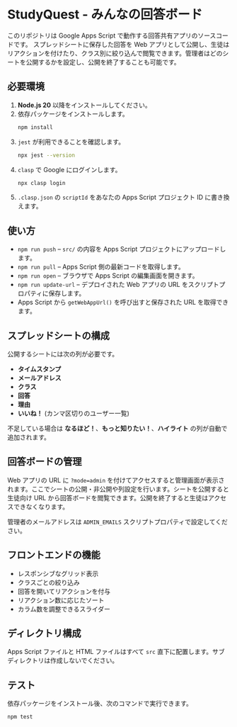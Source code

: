 # StudyQuest - みんなの回答ボード

このリポジトリは Google Apps Script で動作する回答共有アプリのソースコードです。
スプレッドシートに保存した回答を Web アプリとして公開し、生徒はリアクションを付けたり、クラス別に絞り込んで閲覧できます。管理者はどのシートを公開するかを設定し、公開を終了することも可能です。

## 必要環境

1. **Node.js 20** 以降をインストールしてください。
2. 依存パッケージをインストールします。
   ```bash
   npm install
   ```
3. `jest` が利用できることを確認します。
   ```bash
   npx jest --version
   ```
4. `clasp` で Google にログインします。
   ```bash
   npx clasp login
   ```
5. `.clasp.json` の `scriptId` をあなたの Apps Script プロジェクト ID に書き換えます。

## 使い方

- `npm run push` – `src/` の内容を Apps Script プロジェクトにアップロードします。
- `npm run pull` – Apps Script 側の最新コードを取得します。
- `npm run open` – ブラウザで Apps Script の編集画面を開きます。
- `npm run update-url` – デプロイされた Web アプリの URL をスクリプトプロパティに保存します。
- Apps Script から `getWebAppUrl()` を呼び出すと保存された URL を取得できます。

## スプレッドシートの構成

公開するシートには次の列が必要です。

- **タイムスタンプ**
- **メールアドレス**
- **クラス**
- **回答**
- **理由**
- **いいね！** (カンマ区切りのユーザー一覧)

不足している場合は **なるほど！**、**もっと知りたい！**、**ハイライト** の列が自動で追加されます。

## 回答ボードの管理

Web アプリの URL に `?mode=admin` を付けてアクセスすると管理画面が表示されます。ここでシートの公開・非公開や列設定を行います。シートを公開すると生徒向け URL から回答ボードを閲覧できます。公開を終了すると生徒はアクセスできなくなります。

管理者のメールアドレスは `ADMIN_EMAILS` スクリプトプロパティで設定してください。

## フロントエンドの機能

- レスポンシブなグリッド表示
- クラスごとの絞り込み
- 回答を開いてリアクションを付与
- リアクション数に応じたソート
- カラム数を調整できるスライダー

## ディレクトリ構成

Apps Script ファイルと HTML ファイルはすべて `src` 直下に配置します。サブディレクトリは作成しないでください。

## テスト

依存パッケージをインストール後、次のコマンドで実行できます。

```bash
npm test
```

